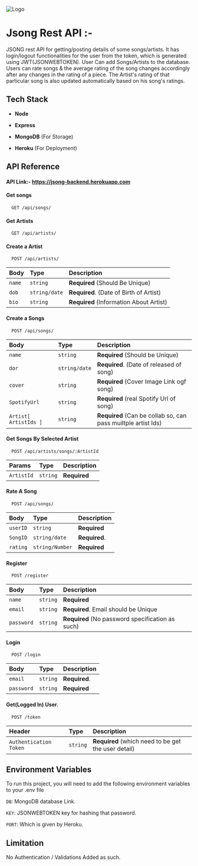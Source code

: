 
![Logo](https://i.postimg.cc/qqJDvNYN/JSONG-Banner.jpg)


# Jsong Rest API :-



JSONG rest API for getting/posting details of some songs/artists. It has login/logout functionalities for the user from the token, which is generated using JWT(JSONWEBTOKEN). User Can add Songs/Artists to the database. Users can rate songs & the average rating of the song changes accordingly after any changes in the rating of a piece. The Artist's rating of that particular song is also updated automatically based on his song's ratings.


## Tech Stack

- **Node**

- **Express**

- **MongoDB** (For Storage)

- **Heroku** (For Deployment)


## API Reference

#### API Link:- https://jsong-backend.herokuapp.com


#### Get songs

```http
  GET /api/songs/
```


#### Get Artists

```http
  GET /api/artists/
```


#### Create a Artist

```http
  POST /api/artists/
```


| Body | Type     | Description                |
| :-------- | :------- | :------------------------- |
| `name`|`string`|**Required** (Should Be Unique)|
| `dob ` | `string/date` | **Required**. (Date of Birth of Artist)|
| `bio`  | `string` | **Required** (Information About Artist) |


#### Create a Songs

```http
  POST /api/songs/
```


| Body | Type     | Description                |
| :-------- | :------- | :------------------------- |
| `name`|`string`|**Required** (Should be Unique)|
| `dor ` | `string/date` | **Required**. (Date of released of song) |
| `cover`  | `string` | **Required** (Cover Image Link ogf song) |
| `SpotifyUrl`  | `string` | **Required** (real Spotify Url of song) |
| `Artist[ ArtistIds ]`  | `string` | **Required** (Can be collab so, can pass muiltple artist Ids) |


#### Get Songs By Selected Artist

```http
  POST /api/artists/songs/:ArtistId
```
| Params | Type     | Description                |
| :-------- | :------- | :------------------------- |
| `ArtistId`|`string`|**Required**|

#### Rate A Song


```http
  POST /api/songs/
```

| Body | Type     | Description                |
| :-------- | :------- | :------------------------- |
| `userID`|`string`|**Required** |
| `SongID` | `string/date` | **Required**.|
| `rating`  | `string/Number` | **Required** |


#### Register

```http
  POST /register
```

| Body | Type     | Description                |
| :-------- | :------- | :------------------------- |
| `name`|`string`|**Required**|
| `email` | `string` | **Required**. Email should be Unique |
| `password`  | `string` | **Required** (No password specification as such) |

#### Login

```http
  POST /login
```

| Body | Type     | Description                |
| :-------- | :------- | :------------------------- |
| `email` | `string` | **Required**. |
| `password`  | `string` | **Required** |


#### Get(Logged In) User.

```http
  POST /token
```

| Header | Type     | Description                |
| :-------- | :------- | :------------------------- |
| `Authentication Token`|`string`|**Required** (which need to be get the user detail)|




## Environment Variables

To run this project, you will need to add the following environment variables to your .env file

`DB`: MongoDB database Link.

`KEY`: JSONWEBTOKEN key for hashing that password. 

`PORT`: Which is given by Heroku.


## Limitation

No Authentication / Validations Added as such.

